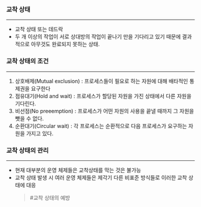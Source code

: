 ### 교착 상태
---
* 교착 상태 또는 데드락
* 두 개 이상의 작업이 서로 상대방의 작업이 끝나기 만을 기다리고 있기 때문에 결과적으로 아무것도 완료되지 못하는 상태.

### 교착 상태의 조건
---
1. 상호배제(Mutual exclusion) : 프로세스들이 필요로 하는 자원에 대해 배타적인 통제권을 요구한다
2. 점유대기(Hold and wait) : 프로세스가 할당된 자원을 가진 상태에서 다른 자원을 기다린다.
3. 비선점(No preeemption) : 프로세스가 어떤 자원의 사용을 끝낼 때까지 그 자원을 뺏을 수 없다.
4. 순환대기(Circular wait) : 각 프로세스는 순환적으로 다음 프로세스가 요구하는 자원을 가지고 있다.

### 교착 상태의 관리
---
- 현재 대부분의 운영 체제들은 교착상태를 막는 것은 불가능
- 교착 상태 발생 시 여러 운영 체제들은 제각기 다른 비표준 방식들로 이러한 교착 상태에 대응
	> #교착 상태의 예방
	> 